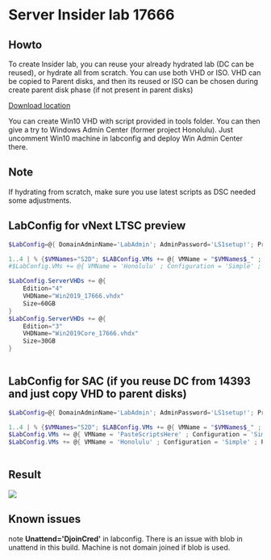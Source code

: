 # Server Insider lab 17666

## Howto
To create Insider lab, you can reuse your already hydrated lab (DC can be reused), or hydrate all from scratch. You can use both VHD or ISO. VHD can be copied to Parent disks, and then its reused or ISO can be chosen during create parent disk phase (if not present in parent disks)

[Download location](https://www.microsoft.com/en-us/software-download/windowsinsiderpreviewserver)

You can create Win10 VHD with script provided in tools folder. You can then give a try to Windows Admin Center (former project Honolulu). Just uncomment Win10 machine in labconfig and deploy Win Admin Center there.

## Note

If hydrating from scratch, make sure you use latest scripts as DSC needed some adjustments.

## LabConfig for vNext LTSC preview

````PowerShell
$LabConfig=@{ DomainAdminName='LabAdmin'; AdminPassword='LS1setup!'; Prefix = 'ws2016labInsider-'; SwitchName = 'LabSwitch'; DCEdition='4'; CreateClientParent=$false ; ClientEdition='Enterprise'; PullServerDC=$false ; Internet=$false ;AdditionalNetworksConfig=@(); VMs=@(); ServerVHDs=@()}

1..4 | % {$VMNames="S2D"; $LABConfig.VMs += @{ VMName = "$VMNames$_" ; Configuration = 'S2D' ; ParentVHD = 'Win2019Core_17666.vhdx'; SSDNumber = 0; SSDSize=800GB ; HDDNumber = 12; HDDSize= 4TB ; MemoryStartupBytes= 1GB ; MemoryMinimumBytes=1GB ; Unattend='DjoinCred'}}
#$LabConfig.VMs += @{ VMName = 'Honolulu' ; Configuration = 'Simple' ; ParentVHD = 'Win10_G2.vhdx'  ; MemoryStartupBytes= 1GB ; MemoryMinimumBytes=1GB ; AddToolsVHD=$True ; DisableWCF=$True }

$LabConfig.ServerVHDs += @{
    Edition="4"
    VHDName="Win2019_17666.vhdx"
    Size=60GB
}
$LabConfig.ServerVHDs += @{
    Edition="3"
    VHDName="Win2019Core_17666.vhdx"
    Size=30GB
}
 
````

## LabConfig for SAC (if you reuse DC from 14393 and just copy VHD to parent disks)

````PowerShell
$LabConfig=@{ DomainAdminName='LabAdmin'; AdminPassword='LS1setup!'; Prefix = 'ws2016lab-'; SwitchName = 'LabSwitch'; DCEdition='DataCenter'; AdditionalNetworksConfig=@(); VMs=@(); ServerVHDs=@()}

1..4 | % {$VMNames="S2D"; $LABConfig.VMs += @{ VMName = "$VMNames$_" ; Configuration = 'S2D' ; ParentVHD = 'Windows_InsiderPreview_Server_VHDX_17666.vhdx'; SSDNumber = 0; SSDSize=800GB ; HDDNumber = 12; HDDSize= 4TB ; MemoryStartupBytes= 1GB ; MemoryMinimumBytes=1GB ; Unattend='DjoinCred'}}
$LabConfig.VMs += @{ VMName = 'PasteScriptsHere' ; Configuration = 'Simple' ; ParentVHD = 'Windows_InsiderPreview_Server_VHDX_17666.vhdx'; MemoryStartupBytes= 1GB ;MemoryMinimumBytes=1GB ; Unattend='DjoinCred'}
$LabConfig.VMs += @{ VMName = 'Honolulu' ; Configuration = 'Simple' ; ParentVHD = 'Win10_G2.vhdx'  ; MemoryStartupBytes= 1GB ; MemoryMinimumBytes=1GB ; AddToolsVHD=$True ; DisableWCF=$True }
 
````

## Result

![](/Insider//Screenshots/cluadmin.png)
 

## Known issues

note  **Unattend='DjoinCred'** in labconfig. There is an issue with blob in unattend in this build. Machine is not domain joined if blob is used.